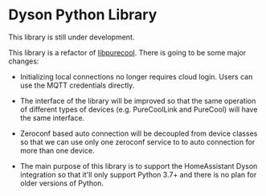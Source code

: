 # Dyson Python Library

This library is still under development.

This library is a refactor of [libpurecool](https://github.com/etheralm/libpurecool). There is going to be some major changes:

- Initializing local connections no longer requires cloud login. Users can use the MQTT credentials directly.

- The interface of the library will be improved so that the same operation of different types of devices (e.g. PureCoolLink and PureCool) will have the same interface.

- Zeroconf based auto connection will be decoupled from device classes so that we can use only one zeroconf service to to auto connection for more than one device.

- The main purpose of this library is to support the HomeAssistant Dyson integration so that it'll only support Python 3.7+ and there is no plan for older versions of Python.
